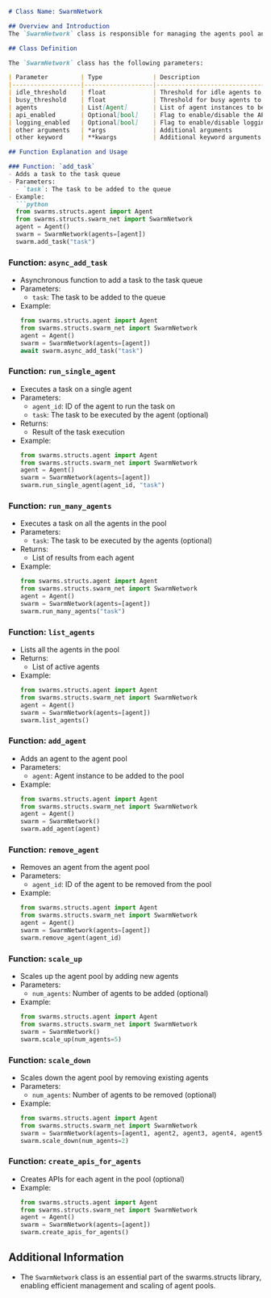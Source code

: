 ```markdown
# Class Name: SwarmNetwork

## Overview and Introduction
The `SwarmNetwork` class is responsible for managing the agents pool and the task queue. It also monitors the health of the agents and scales the pool up or down based on the number of pending tasks and the current load of the agents.

## Class Definition

The `SwarmNetwork` class has the following parameters:

| Parameter         | Type              | Description                                                                   |
|-------------------|-------------------|-------------------------------------------------------------------------------|
| idle_threshold    | float             | Threshold for idle agents to trigger scaling down                             |
| busy_threshold    | float             | Threshold for busy agents to trigger scaling up                               |
| agents            | List[Agent]       | List of agent instances to be added to the pool                              |
| api_enabled       | Optional[bool]    | Flag to enable/disable the API functionality                                 |
| logging_enabled   | Optional[bool]    | Flag to enable/disable logging                                                |
| other arguments   | *args             | Additional arguments                                                           |
| other keyword     | **kwargs          | Additional keyword arguments                                                  |

## Function Explanation and Usage

### Function: `add_task`
- Adds a task to the task queue
- Parameters:
  - `task`: The task to be added to the queue
- Example:
  ```python
  from swarms.structs.agent import Agent
  from swarms.structs.swarm_net import SwarmNetwork
  agent = Agent()
  swarm = SwarmNetwork(agents=[agent])
  swarm.add_task("task")
  ```

### Function: `async_add_task`
- Asynchronous function to add a task to the task queue
- Parameters:
  - `task`: The task to be added to the queue
- Example:
  ```python
  from swarms.structs.agent import Agent
  from swarms.structs.swarm_net import SwarmNetwork
  agent = Agent()
  swarm = SwarmNetwork(agents=[agent])
  await swarm.async_add_task("task")
  ```

### Function: `run_single_agent`
- Executes a task on a single agent
- Parameters:
  - `agent_id`: ID of the agent to run the task on
  - `task`: The task to be executed by the agent (optional)
- Returns:
  - Result of the task execution
- Example:
  ```python
  from swarms.structs.agent import Agent
  from swarms.structs.swarm_net import SwarmNetwork
  agent = Agent()
  swarm = SwarmNetwork(agents=[agent])
  swarm.run_single_agent(agent_id, "task")
  ```

### Function: `run_many_agents`
- Executes a task on all the agents in the pool
- Parameters:
  - `task`: The task to be executed by the agents (optional)
- Returns:
  - List of results from each agent
- Example:
  ```python
  from swarms.structs.agent import Agent
  from swarms.structs.swarm_net import SwarmNetwork
  agent = Agent()
  swarm = SwarmNetwork(agents=[agent])
  swarm.run_many_agents("task")
  ```

### Function: `list_agents`
- Lists all the agents in the pool
- Returns:
  - List of active agents
- Example:
  ```python
  from swarms.structs.agent import Agent
  from swarms.structs.swarm_net import SwarmNetwork
  agent = Agent()
  swarm = SwarmNetwork(agents=[agent])
  swarm.list_agents()
  ```

### Function: `add_agent`
- Adds an agent to the agent pool
- Parameters:
  - `agent`: Agent instance to be added to the pool
- Example:
  ```python
  from swarms.structs.agent import Agent
  from swarms.structs.swarm_net import SwarmNetwork
  agent = Agent()
  swarm = SwarmNetwork()
  swarm.add_agent(agent)
  ```

### Function: `remove_agent`
- Removes an agent from the agent pool
- Parameters:
  - `agent_id`: ID of the agent to be removed from the pool
- Example:
  ```python
  from swarms.structs.agent import Agent
  from swarms.structs.swarm_net import SwarmNetwork
  agent = Agent()
  swarm = SwarmNetwork(agents=[agent])
  swarm.remove_agent(agent_id)
  ```

### Function: `scale_up`
- Scales up the agent pool by adding new agents
- Parameters:
  - `num_agents`: Number of agents to be added (optional)
- Example:
  ```python
  from swarms.structs.agent import Agent
  from swarms.structs.swarm_net import SwarmNetwork
  swarm = SwarmNetwork()
  swarm.scale_up(num_agents=5)
  ```

### Function: `scale_down`
- Scales down the agent pool by removing existing agents
- Parameters:
  - `num_agents`: Number of agents to be removed (optional)
- Example:
  ```python
  from swarms.structs.agent import Agent
  from swarms.structs.swarm_net import SwarmNetwork
  swarm = SwarmNetwork(agents=[agent1, agent2, agent3, agent4, agent5])
  swarm.scale_down(num_agents=2)
  ```

### Function: `create_apis_for_agents`
- Creates APIs for each agent in the pool (optional)
- Example:
  ```python
  from swarms.structs.agent import Agent
  from swarms.structs.swarm_net import SwarmNetwork
  agent = Agent()
  swarm = SwarmNetwork(agents=[agent])
  swarm.create_apis_for_agents()
  ```

## Additional Information
- The `SwarmNetwork` class is an essential part of the swarms.structs library, enabling efficient management and scaling of agent pools.

```
